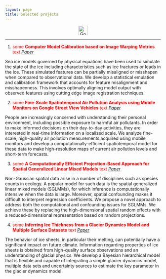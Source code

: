 ```yaml
---
layout: page
title: Selected projects
---
```


<div align="center">
<a href="https://scholar.google.com/citations?user=uWmNwTAAAAAJ&hl=en" target="_blank"><img src="img/GoogleScholar.jpg" alt="Google Scholar" height="30"></a>
</div>

----

1. <span style="color:red">some  **Computer Model Calibration based on Image Warping Metrics** text</span> [*Paper*](https://arxiv.org/abs/1810.06608)
    
Sea ice models governed by physical equations have been used to simulate the 
state of the ice including characteristics such as ice fractures or leads in the ice. 
These simulated features can be partially misaligned or misshapen when compared to 
observational data. We develop a statistical emulation and calibration framework that 
accounts for feature misalignment and misshapenness. This involves optimally aligning 
model output with observed features using cutting edge image registration techniques.


2. <span style="color:red">some **Fine-Scale Spatiotemporal Air Pollution Analysis using Mobile Monitors on Google Street View Vehicles** text</span> [*Paper*](https://arxiv.org/abs/1810.03576)

People are increasingly concerned with understanding their personal environment, including possible exposure to harmful air pollutants. In order to make informed decisions on their day-to-day activities, they are interested in real-time information on a localized scale. We analyze fine-scale, high-quality air pollution measurements acquired using mobile monitors and develop a computationally-efficient spatiotemporal model for these data to make high-resolution maps of current air pollution levels and short-term forecasts.


3. <span style="color:red">some **A Computationally Efficient Projection-Based Approach for Spatial Generalized Linear Mixed Models** text</span> [*Paper*](https://arxiv.org/abs/1609.02501)

Non-Gaussian spatial data arise in a number of disciplines such as species counts in ecology. A popular model for such data is the spatial generalized linear mixed models (SGLMMs), for which inference is computationally intensive when the data is large. Moreover, spatial confounding makes it difficult to interpret regression coefficients. We propose a novel approach to address both the computational and confounding issues for SGLMMs. We achieve these by replacing the high-dimensional spatial random effects with a reduced-dimensional representation based on random projections.


4. <span style="color:red">some **Inferring Ice Thickness from a Glacier Dynamics Model and Multiple Surface Datasets** text</span> [*Paper*](https://arxiv.org/abs/1612.01454)

The behavior of ice sheets, in particular their melting, can potentially have a significant impact on future climate.  Information regarding properties of ice sheets is obtained from high-quality surface observations and an understanding of glacial physics. We develop a Bayesian hierarchical model that is flexible and capable of integrating a simple glacier dynamics model, multiple data sets and uncertainty sources to estimate the key parameter in the glacier dynamics model.

